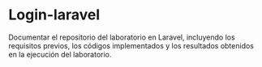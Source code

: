 # Login-laravel
Documentar el repositorio del laboratorio en Laravel, incluyendo los requisitos previos, los  códigos implementados y los resultados obtenidos en la ejecución del laboratorio.
